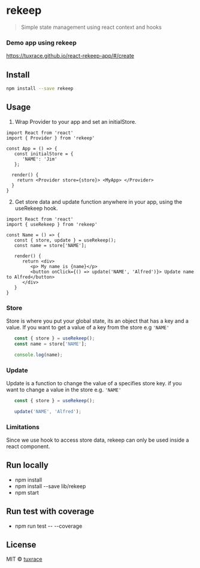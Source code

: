 # rekeep

> Simple state management using react context and hooks

### Demo app using rekeep
https://tuxrace.github.io/react-rekeep-app/#/create

## Install

```bash
npm install --save rekeep
```

## Usage

1. Wrap Provider to your app and set an initialStore.
```tsx
import React from 'react'
import { Provider } from 'rekeep'

const App = () => {
   const initialStore = {
      'NAME': 'Jim'
   };

  render() {
    return <Provider store={store}> <MyApp> </Provider>
  }
}
```

2. Get store data and update function anywhere in your app, using the useRekeep hook.
```tsx
import React from 'react'
import { useRekeep } from 'rekeep'

const Name = () => {
   const { store, update } = useRekeep();
   const name = store['NAME'];

   render() {
      return <div>
         <p> My name is {name}</p>
         <button onClick={() => update('NAME', 'Alfred')}> Update name to Alfred</button>
      </div>
   }
}
```

### Store
Store is where you put your global state, its an object that has a key and a value. If you want to get a value of a key from the store e.g ```'NAME'```
```js
   const { store } = useRekeep();
   const name = store['NAME'];

   console.log(name);
```

### Update
Update is a function to change the value of a specifies store key.
if you want to change a value in the store e.g. ```'NAME'```

```js
   const { store } = useRekeep();

   update('NAME', 'Alfred');
```
### Limitations
Since we use hook to access store data, rekeep can only be used inside a react component.

## Run locally
- npm install
- npm install --save lib/rekeep
- npm start

## Run test with coverage
- npm run test -- --coverage

## License

MIT © [tuxrace](https://github.com/tuxrace)
